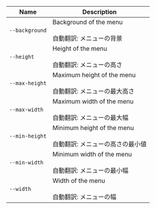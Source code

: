 | Name           | Description                                                            |
| -------------- | ---------------------------------------------------------------------- |
| `--background` | Background of the menu<br /><br />自動翻訳: メニューの背景             |
| `--height`     | Height of the menu<br /><br />自動翻訳: メニューの高さ                 |
| `--max-height` | Maximum height of the menu<br /><br />自動翻訳: メニューの最大高さ     |
| `--max-width`  | Maximum width of the menu<br /><br />自動翻訳: メニューの最大幅        |
| `--min-height` | Minimum height of the menu<br /><br />自動翻訳: メニューの高さの最小値 |
| `--min-width`  | Minimum width of the menu<br /><br />自動翻訳: メニューの最小幅        |
| `--width`      | Width of the menu<br /><br />自動翻訳: メニューの幅                    |
